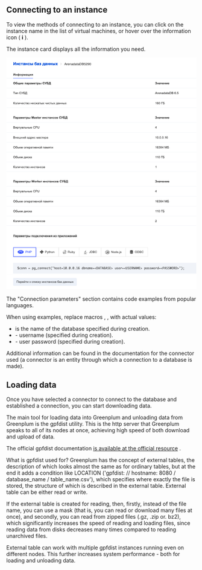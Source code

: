 ## Connecting to an instance

To view the methods of connecting to an instance, you can click on the instance name in the list of virtual machines, or hover over the information icon ( **i** ).

The instance card displays all the information you need.

![](./assets/1599677090316-1599677090316.png)

The "Connection parameters" section contains code examples from popular languages.

When using examples, replace macros <DATABASE>, <USERNAME>, <PASSWORD> with actual values:

- <DATABASE> is the name of the database specified during creation.
- <USERNAME> - username (specified during creation).
- <PASSWORD> - user password (specified during creation).

Additional information can be found in the documentation for the connector used (a connector is an entity through which a connection to a database is made).

## Loading data

Once you have selected a connector to connect to the database and established a connection, you can start downloading data.

The main tool for loading data into Greenplum and unloading data from Greenplum is the gpfdist utility. This is the http server that Greenplum speaks to all of its nodes at once, achieving high speed of both download and upload of data.

The official gpfdist documentation [is available at the official resource](https://gpdb.docs.pivotal.io/510/utility_guide/admin_utilities/gpfdist.html) .

What is gpfdist used for? Greenplum has the concept of external tables, the description of which looks almost the same as for ordinary tables, but at the end it adds a condition like LOCATION ('gpfdist: // hostname: 8080 / database_name / table_name.csv'), which specifies where exactly the file is stored, the structure of which is described in the external table. External table can be either read or write.

If the external table is created for reading, then, firstly, instead of the file name, you can use a mask (that is, you can read or download many files at once), and secondly, you can read from zipped files (.gz, .zip or. bz2), which significantly increases the speed of reading and loading files, since reading data from disks decreases many times compared to reading unarchived files.

External table can work with multiple gpfdist instances running even on different nodes. This further increases system performance - both for loading and unloading data.
